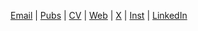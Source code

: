 [Email](mailto:jw_sohn@korea.ac.kr) | [Pubs](https://scholar.google.com/citations?user=rqBpumIAAAAJ&hl=en) | [CV](https://drive.google.com/file/d/1LhyzD14QRF83lt7X1x7VpqFWOPeBAho_/view?usp=sharing) | [Web](https://jw-sohn.github.io/) | [X](https://x.com/de_Jiung) | [Inst](https://www.instagram.com/ahwatnow/) | [LinkedIn](https://www.linkedin.com/in/jiwoong-sohn/)

<!--
**jw-sohn/jw-sohn** is a ✨ _special_ ✨ repository because its `README.md` (this file) appears on your GitHub profile.

Here are some ideas to get you started:

- 🔭 I'm currently working on ...
- 🌱 I'm currently learning ...
- 👯 I'm looking to collaborate on ...
- 🤔 I'm looking for help with ...
- 💬 Ask me about ...
- 📫 How to reach me: ...
- 😄 Pronouns: ...
- ⚡ Fun fact: ...
-->

